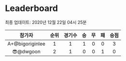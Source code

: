 # Leaderboard
최종 업데이트: 2020년 12월 22일 04시 25분




| 참가자 | 순위 | 경기수 | 승 | 무 | 패 | 승점 |
|:---:|:---:|:---:|:---:|:---:|:---:|:---:|
| A+@bigoriginlee | 1 | 1 | 1 | 0 | 0 | 3 |
| 😎@dwgoon | 2 | 1 | 0 | 0 | 1 | 0 |